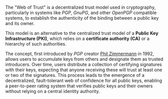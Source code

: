 The "Web of Trust" is a decentralized trust model used in cryptography, particularly in systems like _PGP_, _GnuPG_, and other _OpenPGP_ compatible systems, to establish the authenticity of the binding between a public key and its owner.

This model is an alternative to the centralized trust model of a __Public Key Infrastructure (PKI)__, which relies on a __certificate authority (CA)__ or a hierarchy of such authorities.

The concept, first introduced by _PGP_ creator [Phil Zimmermann](https://en.wikipedia.org/wiki/Phil_Zimmermann#PGP) in 1992, allows users to accumulate keys from others and designate them as trusted introducers. Over time, users distribute a collection of certifying signatures with their keys, expecting that anyone receiving these will trust at least one or two of the signatures. This process leads to the emergence of a decentralized, fault-tolerant web of confidence for all public keys, enabling a peer-to-peer rating system that verifies public keys and their owners without relying on a central identity authority.
